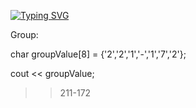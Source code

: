 [![Typing SVG](https://readme-typing-svg.demolab.com?font=Fira+Code&size=30&pause=1000&width=435&lines=My+education+repository)](https://git.io/typing-svg)

Group: 

char groupValue[8] = {'2','2','1','-','1','7','2'};

cout << groupValue;

>> 211-172
